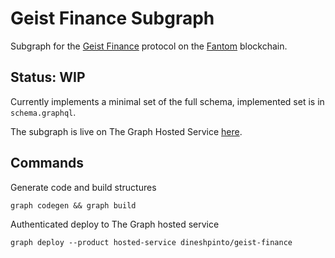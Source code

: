 # Geist Finance Subgraph

Subgraph for the [Geist Finance](https://geist.finance/markets) protocol on the [Fantom](https://fantom.foundation) blockchain.


## Status: WIP
Currently implements a minimal set of the full schema, implemented set is in `schema.graphql`.

The subgraph is live on The Graph Hosted Service [here](https://thegraph.com/hosted-service/subgraph/dineshpinto/geist-finance).

## Commands
Generate code and build structures

`graph codegen && graph build`

Authenticated deploy to The Graph hosted service

`graph deploy --product hosted-service dineshpinto/geist-finance`